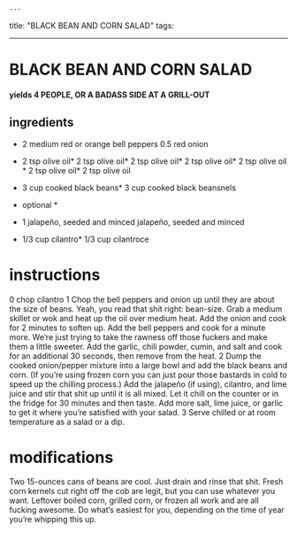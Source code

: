 
	
	---
title: "BLACK BEAN AND CORN SALAD"
tags:

---
# BLACK BEAN AND CORN SALAD
#### yields 4 PEOPLE, OR A BADASS SIDE AT A GRILL-OUT
## ingredients
* 2 medium red or orange bell peppers
0.5 red onion
* 2 tsp olive oil* 2 tsp olive oil* 2 tsp olive oil* 2 tsp olive oil* 2 tsp olive oil * 2 tsp olive oil* 2 tsp olive oil
* 3 cup cooked black beans* 3 cup cooked black beansnels



* optional *
* 1 jalapeño, seeded and minced jalapeño, seeded and minced

* 1/3 cup cilantro* 1/3 cup cilantroce


# instructions
0 chop cilantro
1 Chop the bell peppers and onion up until they are about the size of beans. Yeah, you read that shit right: bean-size. Grab a medium skillet or wok and heat up the oil over medium heat. Add the onion and cook for 2 minutes to soften up. Add the bell peppers and cook for a minute more. We’re just trying to take the rawness off those fuckers and make them a little sweeter. Add the garlic, chili powder, cumin, and salt and cook for an additional 30 seconds, then remove from the heat.
2 Dump the cooked onion/pepper mixture into a large bowl and add the black beans and corn. (If you’re using frozen corn you can just pour those bastards in cold to speed up the chilling process.) Add the jalapeño (if using), cilantro, and lime juice and stir that shit up until it is all mixed. Let it chill on the counter or in the fridge for 30 minutes and then taste. Add more salt, lime juice, or garlic to get it where you’re satisfied with your salad.
3 Serve chilled or at room temperature as a salad or a dip.

# modifications

Two 15-ounces cans of beans are cool. Just drain and rinse that shit.
 Fresh corn kernels cut right off the cob are legit, but you can use whatever you want. Leftover boiled corn, grilled corn, or frozen all work and are all fucking awesome. Do what’s easiest for you, depending on the time of year you’re whipping this up.
	
	

